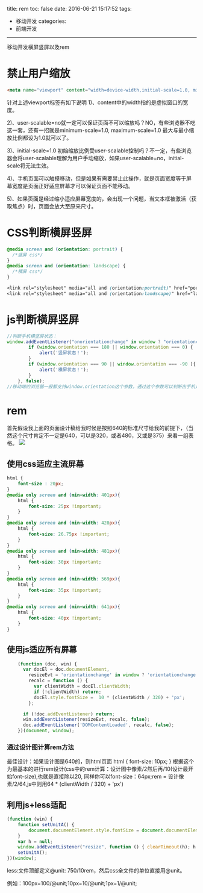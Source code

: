 title: rem
toc: false
date: 2016-06-21 15:17:52
tags:
  - 移动开发
categories:
  - 前端开发
---

移动开发横屏竖屏以及rem
<!--more-->

# 禁止用户缩放

```html
<meta name="viewport" content="width=device-width,initial-scale=1.0, minimum-scale=1.0, maximum-scale=1.0, user-scalable=no"/>
```
针对上述viewport标签有如下说明
1)、content中的width指的是虚拟窗口的宽度。

2)、user-scalable=no就一定可以保证页面不可以缩放吗？NO，有些浏览器不吃这一套，还有一招就是minimum-scale=1.0, maximum-scale=1.0 最大与最小缩放比例都设为1.0就可以了。

3)、initial-scale=1.0 初始缩放比例受user-scalable控制吗？不一定，有些浏览器会将user-scalable理解为用户手动缩放，如果user-scalable=no，initial-scale将无法生效。

4)、手机页面可以触摸移动，但是如果有需要禁止此操作，就是页面宽度等于屏幕宽度是页面正好适应屏幕才可以保证页面不能移动。

5)、如果页面是经过缩小适应屏幕宽度的，会出现一个问题，当文本框被激活（获取焦点）时，页面会放大至原来尺寸。

# CSS判断横屏竖屏

```css
@media screen and (orientation: portrait) {
  /*竖屏 css*/
}
@media screen and (orientation: landscape) {
  /*横屏 css*/
}

<link rel="stylesheet" media="all and (orientation:portrait)" href="portrait.css">
<link rel="stylesheet" media="all and (orientation:landscape)" href="landscape.css">
```
# js判断横屏竖屏

```js
//判断手机横竖屏状态：
window.addEventListener("onorientationchange" in window ? "orientationchange" : "resize", function() {
        if (window.orientation === 180 || window.orientation === 0) {
            alert('竖屏状态！');
        }
        if (window.orientation === 90 || window.orientation === -90 ){
            alert('横屏状态！');
        }  
    }, false);
//移动端的浏览器一般都支持window.orientation这个参数，通过这个参数可以判断出手机是处在横屏还是竖屏状态。
```

# rem

首先假设我上面的页面设计稿给我时候是按照640的标准尺寸给我的前提下，（当然这个尺寸肯定不一定是640，可以是320，或者480，又或是375）来看一组表格。
![](rem/rem.jpeg)

## 使用css适应主流屏幕

```css
html {
    font-size : 20px;
}
@media only screen and (min-width: 401px){
    html {
        font-size: 25px !important;
    }
}
@media only screen and (min-width: 428px){
    html {
        font-size: 26.75px !important;
    }
}
@media only screen and (min-width: 481px){
    html {
        font-size: 30px !important;
    }
}
@media only screen and (min-width: 569px){
    html {
        font-size: 35px !important;
    }
}
@media only screen and (min-width: 641px){
    html {
        font-size: 40px !important;
    }
}
```
## 使用js适应所有屏幕

```js
    (function (doc, win) {
      var docEl = doc.documentElement,
        resizeEvt = 'orientationchange' in window ? 'orientationchange' : 'resize',
        recalc = function () {
          var clientWidth = docEl.clientWidth;
          if (!clientWidth) return;
          docEl.style.fontSize =  10 * (clientWidth / 320) + 'px';
        };

      if (!doc.addEventListener) return;
      win.addEventListener(resizeEvt, recalc, false);
      doc.addEventListener('DOMContentLoaded', recalc, false);
    })(document, window);
```

###  通过设计图计算rem方法

最佳设计：如果设计图是640的，则html页面  html {
      font-size: 10px;
  }
根据这个为最基本的进行rem设计(css中的rem计算：设计图中像素/2然后再/10(设计最开始font-size),也就是直接除以20, 同样你可以font-size：64px;rem = 设计像素/2/64,js中则用64 * (clientWidth / 320) + 'px')

## 利用js+less适配
```javascript
(function (win) {
    function setUnitA() {
        document.documentElement.style.fontSize = document.documentElement.clientWidth / 10 + "px";
    }
    var h = null;
    window.addEventListener("resize", function () { clearTimeout(h); h = setTimeout(setUnitA, 300); }, false);
    setUnitA();
})(window);
```
less:文件顶部定义@unit: 750/10rem，然后css全文件的单位直接用@unit。

例如：100px=100/@unit;10px=10/@unit;1px=1/@unit;
